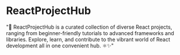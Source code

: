 # ReactProjectHub
"🚀 ReactProjectHub is a curated collection of diverse React projects, ranging from beginner-friendly tutorials to advanced frameworks and libraries. Explore, learn, and contribute to the vibrant world of React development all in one convenient hub. ⚛️✨"
